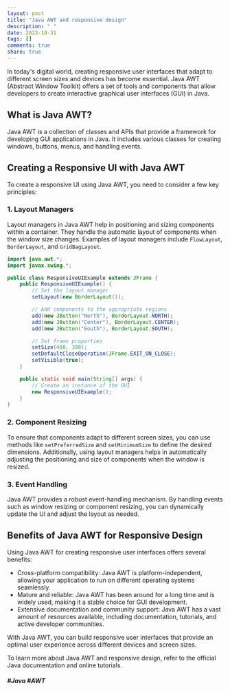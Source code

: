 ```yaml
---
layout: post
title: "Java AWT and responsive design"
description: " "
date: 2023-10-31
tags: []
comments: true
share: true
---
```


In today's digital world, creating responsive user interfaces that adapt to different screen sizes and devices has become essential. Java AWT (Abstract Window Toolkit) offers a set of tools and components that allow developers to create interactive graphical user interfaces (GUI) in Java.

## What is Java AWT?

Java AWT is a collection of classes and APIs that provide a framework for developing GUI applications in Java. It includes various classes for creating windows, buttons, menus, and handling events.

## Creating a Responsive UI with Java AWT

To create a responsive UI using Java AWT, you need to consider a few key principles:

### 1. Layout Managers

Layout managers in Java AWT help in positioning and sizing components within a container. They handle the automatic layout of components when the window size changes. Examples of layout managers include `FlowLayout`, `BorderLayout`, and `GridBagLayout`.

```java
import java.awt.*;
import javax.swing.*;

public class ResponsiveUIExample extends JFrame {
    public ResponsiveUIExample() {
        // Set the layout manager
        setLayout(new BorderLayout());

        // Add components to the appropriate regions
        add(new JButton("North"), BorderLayout.NORTH);
        add(new JButton("Center"), BorderLayout.CENTER);
        add(new JButton("South"), BorderLayout.SOUTH);

        // Set frame properties
        setSize(400, 300);
        setDefaultCloseOperation(JFrame.EXIT_ON_CLOSE);
        setVisible(true);
    }

    public static void main(String[] args) {
        // Create an instance of the GUI
        new ResponsiveUIExample();
    }
}
```

### 2. Component Resizing

To ensure that components adapt to different screen sizes, you can use methods like `setPreferredSize` and `setMinimumSize` to define the desired dimensions. Additionally, using layout managers helps in automatically adjusting the positioning and size of components when the window is resized.

### 3. Event Handling

Java AWT provides a robust event-handling mechanism. By handling events such as window resizing or component resizing, you can dynamically update the UI and adjust the layout as needed.

## Benefits of Java AWT for Responsive Design

Using Java AWT for creating responsive user interfaces offers several benefits:

- Cross-platform compatibility: Java AWT is platform-independent, allowing your application to run on different operating systems seamlessly.
- Mature and reliable: Java AWT has been around for a long time and is widely used, making it a stable choice for GUI development.
- Extensive documentation and community support: Java AWT has a vast amount of resources available, including documentation, tutorials, and active developer communities.

With Java AWT, you can build responsive user interfaces that provide an optimal user experience across different devices and screen sizes.

To learn more about Java AWT and responsive design, refer to the official Java documentation and online tutorials.

##### #Java #AWT